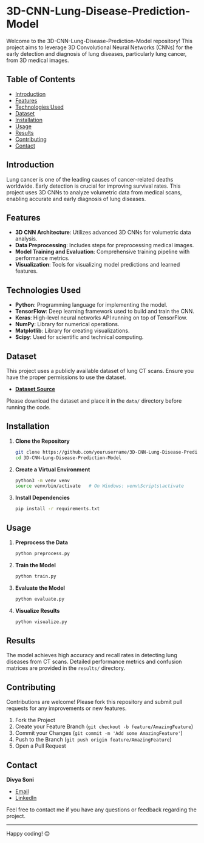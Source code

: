 # 3D-CNN-Lung-Disease-Prediction-Model

Welcome to the 3D-CNN-Lung-Disease-Prediction-Model repository! This project aims to leverage 3D Convolutional Neural Networks (CNNs) for the early detection and diagnosis of lung diseases, particularly lung cancer, from 3D medical images. 

## Table of Contents
- [Introduction](#introduction)
- [Features](#features)
- [Technologies Used](#technologies-used)
- [Dataset](#dataset)
- [Installation](#installation)
- [Usage](#usage)
- [Results](#results)
- [Contributing](#contributing)
- [Contact](#contact)

## Introduction
Lung cancer is one of the leading causes of cancer-related deaths worldwide. Early detection is crucial for improving survival rates. This project uses 3D CNNs to analyze volumetric data from medical scans, enabling accurate and early diagnosis of lung diseases.

## Features
- **3D CNN Architecture**: Utilizes advanced 3D CNNs for volumetric data analysis.
- **Data Preprocessing**: Includes steps for preprocessing medical images.
- **Model Training and Evaluation**: Comprehensive training pipeline with performance metrics.
- **Visualization**: Tools for visualizing model predictions and learned features.

## Technologies Used
- **Python**: Programming language for implementing the model.
- **TensorFlow**: Deep learning framework used to build and train the CNN.
- **Keras**: High-level neural networks API running on top of TensorFlow.
- **NumPy**: Library for numerical operations.
- **Matplotlib**: Library for creating visualizations.
- **Scipy**: Used for scientific and technical computing.

## Dataset
This project uses a publicly available dataset of lung CT scans. Ensure you have the proper permissions to use the dataset.

- **[Dataset Source](https://www.kaggle.com/datasets)**
  
Please download the dataset and place it in the `data/` directory before running the code.

## Installation
1. **Clone the Repository**
   ```bash
   git clone https://github.com/yourusername/3D-CNN-Lung-Disease-Prediction-Model.git
   cd 3D-CNN-Lung-Disease-Prediction-Model
   ```

2. **Create a Virtual Environment**
   ```bash
   python3 -m venv venv
   source venv/bin/activate   # On Windows: venv\Scripts\activate
   ```

3. **Install Dependencies**
   ```bash
   pip install -r requirements.txt
   ```

## Usage
1. **Preprocess the Data**
   ```bash
   python preprocess.py
   ```

2. **Train the Model**
   ```bash
   python train.py
   ```

3. **Evaluate the Model**
   ```bash
   python evaluate.py
   ```

4. **Visualize Results**
   ```bash
   python visualize.py
   ```

## Results
The model achieves high accuracy and recall rates in detecting lung diseases from CT scans. Detailed performance metrics and confusion matrices are provided in the `results/` directory.

## Contributing
Contributions are welcome! Please fork this repository and submit pull requests for any improvements or new features.

1. Fork the Project
2. Create your Feature Branch (`git checkout -b feature/AmazingFeature`)
3. Commit your Changes (`git commit -m 'Add some AmazingFeature'`)
4. Push to the Branch (`git push origin feature/AmazingFeature`)
5. Open a Pull Request


## Contact
**Divya Soni**
- [Email](mailto:sonidivya018@gmail.com)
- [LinkedIn](https://www.linkedin.com/in/divya-soni-311777229/)

Feel free to contact me if you have any questions or feedback regarding the project.

---

Happy coding! 😊
